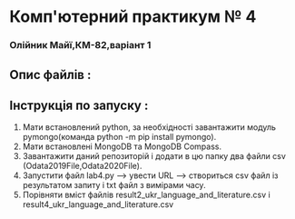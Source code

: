 # Комп'ютерний практикум № 4
### Олійник Майї,КМ-82,варіант 1

## Опис файлів :

## Інструкція по запуску :
1. Мати встановлений python, за необхідності завантажити модуль pymongo(команда python -m pip install pymongo).
2. Мати встановлені MongoDB та MongoDB Compass.
3. Завантажити даний репозиторій і додати в цю папку два файли csv (Odata2019File,Odata2020File).
4. Запустити файл lab4.py --> увести URL --> створиться csv файл із результатом запиту і txt файл з вимірами часу.
5. Порівняти вміст файлів result2_ukr_language_and_literature.csv і result4_ukr_language_and_literature.csv
